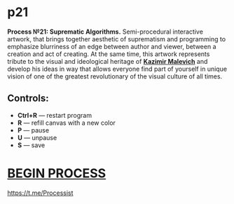 # p21
**Process №21: Suprematic Algorithms.** Semi-procedural interactive artwork, that brings together aesthetic of suprematism and programming to emphasize blurriness of an edge between author and viewer, between a creation and act of creating. At the same time, this artwork represents tribute to the visual and ideological heritage of <a href="https://en.wikipedia.org/wiki/Kazimir_Malevich" target="_blank"><b>Kazimir Malevich</b></a> and develop his ideas in way that allows everyone find part of yourself in unique vision of one of the greatest revolutionary of the visual culture of all times.
  
## Controls:
 <ul style="list-style-type:disc">
    <li><b>Ctrl+R</b> — restart program</li>
    <li><b>R</b> — refill canvas with a new color</li>
    <li><b>P</b> — pause</li>
    <li><b>U</b> — unpause</li>
    <li><b>S</b> — save</li>
  </ul>  

# [BEGIN PROCESS](https://rhizomicmaze.github.io/p21/suprematicalgorithms/)




<https://t.me/Processist>
